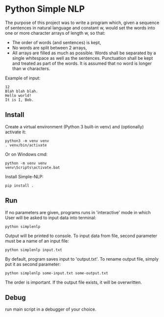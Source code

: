# Python Simple NLP
The purpose of this project was to write a program which, given a 
sequence of sentences in natural language and constant w, would set the 
words into one or more character arrays of length w, so that:
- The order of words (and sentences) is kept,
- No words are split between 2 arrays,
- All arrays are filled as much as possible.
Words shall be separated by a single whitespace as well as the sentences. 
Punctuation shall be kept and treated as part of the words. 
It is assumed that no word is longer than w characters.

Example of input:

    12
    Blah blah blah.
    Hello world!
    It is I, Bob.

## Install

Create a virtual environment (Python 3 built-in venv) and (optionally) 
activate it:

    python3 -m venv venv
    . venv/bin/activate

Or on Windows cmd:

    python -m venv venv
    venv\Scripts\activate.bat

Install Simple-NLP:

    pip install .

## Run

If no parameters are given, programs runs in 'interactive' mode in which
User will be asked to input data into terminal:

    python simplenlp
    
Output will be printed to console. To input data from file, second 
parameter must be a name of an input file:

    python simplenlp input.txt
    
By default, program saves input to 'output.txt'. To rename output file,
simply put it as second parameter:

    python simplenlp some-input.txt some-output.txt

The order is important. If the output file exists, it will be overwritten.

## Debug

run main script in a debugger of your choice.
